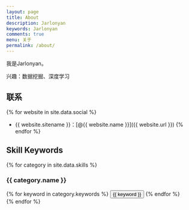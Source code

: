```yaml
---
layout: page
title: About
description: Jarlonyan
keywords: Jarlonyan
comments: true
menu: 关于
permalink: /about/
---
```


我是Jarlonyan。

兴趣：数据挖掘、深度学习

## 联系

{% for website in site.data.social %}
* {{ website.sitename }}：[@{{ website.name }}]({{ website.url }})
{% endfor %}

## Skill Keywords

{% for category in site.data.skills %}
### {{ category.name }}
<div class="btn-inline">
{% for keyword in category.keywords %}
<button class="btn btn-outline" type="button">{{ keyword }}</button>
{% endfor %}
</div>
{% endfor %}
